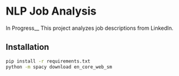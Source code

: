 # NLP Job Analysis
In Progress__
This project analyzes job descriptions from LinkedIn.

## Installation

```bash
pip install -r requirements.txt
python -m spacy download en_core_web_sm
